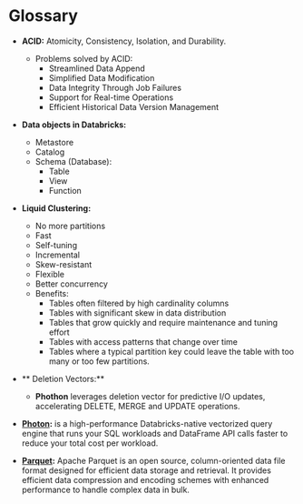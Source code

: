 # Glossary

- **ACID:** Atomicity, Consistency, Isolation, and Durability.
  - Problems solved by ACID:
    - Streamlined Data Append
    - Simplified Data Modification
    - Data Integrity Through Job Failures
    - Support for Real-time Operations
    - Efficient Historical Data Version Management

- **Data objects in Databricks:**
  - Metastore
  - Catalog
  - Schema (Database):
    - Table
    - View
    - Function
   
- **Liquid Clustering:**
  - No more partitions
  - Fast
  - Self-tuning
  - Incremental
  - Skew-resistant
  - Flexible
  - Better concurrency
  - Benefits:
    - Tables often filtered by high cardinality columns
    - Tables with significant skew in data distribution
    - Tables that grow quickly and require maintenance and tuning effort
    - Tables with access patterns that change over time
    - Tables where a typical partition key could leave the table with too many or too few partitions.
- ** Deletion Vectors:**
  -  **Phothon** leverages deletion vector for predictive I/O updates, accelerating DELETE, MERGE and UPDATE operations.
 
-  **[Photon](https://docs.databricks.com/aws/en/compute/photon):** is a high-performance Databricks-native vectorized query engine that runs your SQL workloads and DataFrame API calls faster to reduce your total cost per workload.

-  **[Parquet](https://www.databricks.com/glossary/what-is-parquet):** Apache Parquet is an open source, column-oriented data file format designed for efficient data storage and retrieval. It provides efficient data compression and encoding schemes with enhanced performance to handle complex data in bulk. 
